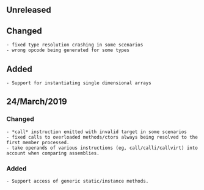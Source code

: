 ## Unreleased

## Changed
	- fixed type resolution crashing in some scenarios
	- wrong opcode being generated for some types

## Added
	- Support for instantiating single dimensional arrays 


## 24/March/2019

### Changed
	- *call* instruction emitted with invalid target in some scenarios
	- fixed calls to overloaded methods/ctors always being resolved to the first member processed.
	- take operands of various instructions (eg, call/calli/callvirt) into account when comparing assemblies.

### Added
	- Support access of generic static/instance methods.
